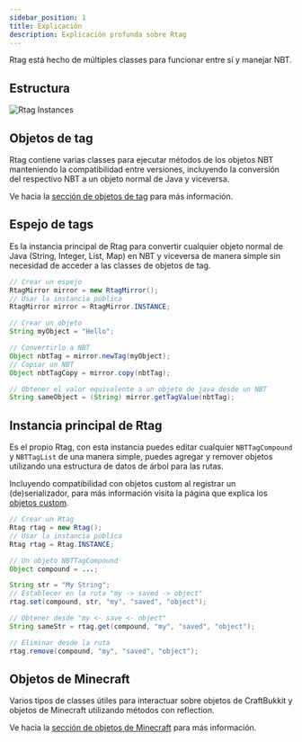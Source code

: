 ```yaml
---
sidebar_position: 1
title: Explicación
description: Explicación profunda sobre Rtag
---
```


Rtag está hecho de múltiples classes para funcionar entre sí y manejar NBT.

## Estructura

![Rtag Instances](https://raw.githubusercontent.com/saicone/rtag/main/docs/images/rtag-instances.png)

## Objetos de tag

Rtag contiene varias classes para ejecutar métodos de los objetos NBT manteniendo la compatibilidad entre versiones, incluyendo la conversión del respectivo NBT a un objeto normal de Java y viceversa.

Ve hacia la [sección de objetos de tag](advanced/tags.md) para más información.

## Espejo de tags

Es la instancia principal de Rtag para convertir cualquier objeto normal de Java (String, Integer, List, Map) en NBT y viceversa de manera simple sin necesidad de acceder a las classes de objetos de tag.

```java
// Crear un espejo
RtagMirror mirror = new RtagMirror();
// Usar la instancia pública
RtagMirror mirror = RtagMirror.INSTANCE;

// Crear un objeto
String myObject = "Hello";

// Convertirlo a NBT
Object nbtTag = mirror.newTag(myObject);
// Copiar un NBT
Object nbtTagCopy = mirror.copy(nbtTag);

// Obtener el valor equivalente a un objeto de java desde un NBT
String sameObject = (String) mirror.getTagValue(nbtTag);
```

## Instancia principal de Rtag

Es el propio Rtag, con esta instancia puedes editar cualquier `NBTTagCompound` y `NBTTagList` de una manera simple, puedes agregar y remover objetos utilizando una estructura de datos de árbol para las rutas.

Incluyendo compatibilidad con objetos custom al registrar un (de)serializador, para más información visita la página que explica los [objetos custom](feature/custom-objects.md).

```java
// Crear un Rtag
Rtag rtag = new Rtag();
// Usar la instancia pública
Rtag rtag = Rtag.INSTANCE;

// Un objeto NBTTagCompound
Object compound = ...;

String str = "My String";
// Establecer en la ruta "my -> saved -> object"
rtag.set(compound, str, "my", "saved", "object");

// Obtener desde "my <- save <- object"
String sameStr = rtag.get(compound, "my", "saved", "object");

// Eliminar desde la ruta
rtag.remove(compound, "my", "saved", "object");
```

## Objetos de Minecraft

Varios tipos de classes útiles para interactuar sobre objetos de CraftBukkit y objetos de Minecraft utilizando métodos con reflection.


Ve hacia la [sección de objetos de Minecraft](advanced/minecraft.md) para más información.